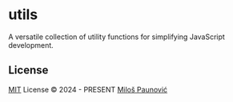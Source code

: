 # utils

A versatile collection of utility functions for simplifying JavaScript development.

## License

[MIT](./LICENSE) License © 2024 - PRESENT [Miloš Paunović](https://github.com/MilosPaunovic)
